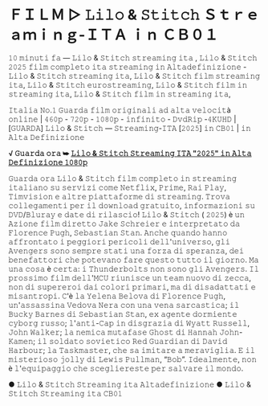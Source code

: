 # ＦＩＬＭ ▷ 𝙻𝚒𝚕𝚘 & 𝚂𝚝𝚒𝚝𝚌𝚑 Ｓｔｒｅａｍｉｎｇ-ＩＴＡ ｉｎ ＣＢ０１
𝟷𝟶 𝚖𝚒𝚗𝚞𝚝𝚒 𝚏𝚊 — 𝙻𝚒𝚕𝚘 & 𝚂𝚝𝚒𝚝𝚌𝚑 𝚜𝚝𝚛𝚎𝚊𝚖𝚒𝚗𝚐 𝚒𝚝𝚊 , 𝙻𝚒𝚕𝚘 & 𝚂𝚝𝚒𝚝𝚌𝚑 𝟸𝟶𝟸𝟻 𝚏𝚒𝚕𝚖 𝚌𝚘𝚖𝚙𝚕𝚎𝚝𝚘 𝚒𝚝𝚊 𝚜𝚝𝚛𝚎𝚊𝚖𝚒𝚗𝚐 𝚒𝚗 𝙰𝚕𝚝𝚊𝚍𝚎𝚏𝚒𝚗𝚒𝚣𝚒𝚘𝚗𝚎 - 𝙻𝚒𝚕𝚘 & 𝚂𝚝𝚒𝚝𝚌𝚑 𝚜𝚝𝚛𝚎𝚊𝚖𝚒𝚗𝚐 𝚒𝚝𝚊, 𝙻𝚒𝚕𝚘 & 𝚂𝚝𝚒𝚝𝚌𝚑 𝚏𝚒𝚕𝚖 𝚜𝚝𝚛𝚎𝚊𝚖𝚒𝚗𝚐 𝚒𝚝𝚊, 𝙻𝚒𝚕𝚘 & 𝚂𝚝𝚒𝚝𝚌𝚑 𝚎𝚞𝚛𝚘𝚜𝚝𝚛𝚎𝚊𝚖𝚒𝚗𝚐, 𝙻𝚒𝚕𝚘 & 𝚂𝚝𝚒𝚝𝚌𝚑 𝚏𝚒𝚕𝚖 𝚒𝚗 𝚜𝚝𝚛𝚎𝚊𝚖𝚒𝚗𝚐 𝚒𝚝𝚊, 𝙻𝚒𝚕𝚘 & 𝚂𝚝𝚒𝚝𝚌𝚑 𝚏𝚒𝚕𝚖 𝚒𝚗 𝚜𝚝𝚛𝚎𝚊𝚖𝚒𝚗𝚐 𝚒𝚝𝚊,

𝙸𝚝𝚊𝚕𝚒𝚊 𝙽𝚘.𝟷 𝙶𝚞𝚊𝚛𝚍𝚊 𝚏𝚒𝚕𝚖 𝚘𝚛𝚒𝚐𝚒𝚗𝚊𝚕𝚒 𝚊𝚍 𝚊𝚕𝚝𝚊 𝚟𝚎𝚕𝚘𝚌𝚒𝚝à 𝚘𝚗𝚕𝚒𝚗𝚎 | 𝟺𝟼𝟶𝚙 - 𝟽𝟸𝟶𝚙 - 𝟷𝟶𝟾𝟶𝚙 - 𝚒𝚗𝚏𝚒𝚗𝚒𝚝𝚘 - 𝙳𝚟𝚍𝚁𝚒𝚙 -𝟺𝙺𝚄𝙷𝙳 | [𝙶𝚄𝙰𝚁𝙳𝙰] 𝙻𝚒𝚕𝚘 & 𝚂𝚝𝚒𝚝𝚌𝚑 — 𝚂𝚝𝚛𝚎𝚊𝚖𝚒𝚗𝚐-𝙸𝚃𝙰 [𝟸𝟶𝟸𝟻] 𝚒𝚗 𝙲𝙱𝟶𝟷 | 𝚒𝚗 𝙰𝚕𝚝𝚊 𝙳𝚎𝚏𝚒𝚗𝚒𝚣𝚒𝚘𝚗𝚎

**√ 𝙶𝚞𝚊𝚛𝚍𝚊 𝚘𝚛𝚊 ➥ [𝙻𝚒𝚕𝚘 & 𝚂𝚝𝚒𝚝𝚌𝚑 𝚂𝚝𝚛𝚎𝚊𝚖𝚒𝚗𝚐 𝙸𝚃𝙰 "𝟸𝟶𝟸𝟻" 𝚒𝚗 𝙰𝚕𝚝𝚊 𝙳𝚎𝚏𝚒𝚗𝚒𝚣𝚒𝚘𝚗𝚎 𝟷𝟶𝟾𝟶𝚙](https://t.co/5ajslEB24W)**

𝙶𝚞𝚊𝚛𝚍𝚊 𝚘𝚛𝚊 𝙻𝚒𝚕𝚘 & 𝚂𝚝𝚒𝚝𝚌𝚑 𝚏𝚒𝚕𝚖 𝚌𝚘𝚖𝚙𝚕𝚎𝚝𝚘 𝚒𝚗 𝚜𝚝𝚛𝚎𝚊𝚖𝚒𝚗𝚐 𝚒𝚝𝚊𝚕𝚒𝚊𝚗𝚘 𝚜𝚞 𝚜𝚎𝚛𝚟𝚒𝚣𝚒 𝚌𝚘𝚖𝚎 𝙽𝚎𝚝𝚏𝚕𝚒𝚡, 𝙿𝚛𝚒𝚖𝚎, 𝚁𝚊𝚒 𝙿𝚕𝚊𝚢, 𝚃𝚒𝚖𝚟𝚒𝚜𝚒𝚘𝚗 𝚎 𝚊𝚕𝚝𝚛𝚎 𝚙𝚒𝚊𝚝𝚝𝚊𝚏𝚘𝚛𝚖𝚎 𝚍𝚒 𝚜𝚝𝚛𝚎𝚊𝚖𝚒𝚗𝚐. 𝚃𝚛𝚘𝚟𝚊 𝚌𝚘𝚕𝚕𝚎𝚐𝚊𝚖𝚎𝚗𝚝𝚒 𝚙𝚎𝚛 𝚒𝚕 𝚍𝚘𝚠𝚗𝚕𝚘𝚊𝚍 𝚐𝚛𝚊𝚝𝚞𝚒𝚝𝚘, 𝚒𝚗𝚏𝚘𝚛𝚖𝚊𝚣𝚒𝚘𝚗𝚒 𝚜𝚞 𝙳𝚅𝙳/𝙱𝚕𝚞𝚛𝚊𝚢 𝚎 𝚍𝚊𝚝𝚎 𝚍𝚒 𝚛𝚒𝚕𝚊𝚜𝚌𝚒𝚘!
𝙻𝚒𝚕𝚘 & 𝚂𝚝𝚒𝚝𝚌𝚑 ( 𝟸𝟶𝟸𝟻) è 𝚞𝚗 𝙰𝚣𝚒𝚘𝚗𝚎 𝚏𝚒𝚕𝚖 𝚍𝚒𝚛𝚎𝚝𝚝𝚘 𝙹𝚊𝚔𝚎 𝚂𝚌𝚑𝚛𝚎𝚒𝚎𝚛 𝚎 𝚒𝚗𝚝𝚎𝚛𝚙𝚛𝚎𝚝𝚊𝚝𝚘 𝚍𝚊 𝙵𝚕𝚘𝚛𝚎𝚗𝚌𝚎 𝙿𝚞𝚐𝚑, 𝚂𝚎𝚋𝚊𝚜𝚝𝚒𝚊𝚗 𝚂𝚝𝚊𝚗. 𝙰𝚗𝚌𝚑𝚎 𝚚𝚞𝚊𝚗𝚍𝚘 𝚑𝚊𝚗𝚗𝚘 𝚊𝚏𝚏𝚛𝚘𝚗𝚝𝚊𝚝𝚘 𝚒 𝚙𝚎𝚐𝚐𝚒𝚘𝚛𝚒 𝚙𝚎𝚛𝚒𝚌𝚘𝚕𝚒 𝚍𝚎𝚕𝚕'𝚞𝚗𝚒𝚟𝚎𝚛𝚜𝚘, 𝚐𝚕𝚒 𝙰𝚟𝚎𝚗𝚐𝚎𝚛𝚜 𝚜𝚘𝚗𝚘 𝚜𝚎𝚖𝚙𝚛𝚎 𝚜𝚝𝚊𝚝𝚒 𝚞𝚗𝚊 𝚏𝚘𝚛𝚣𝚊 𝚍𝚒 𝚜𝚙𝚎𝚛𝚊𝚗𝚣𝚊, 𝚍𝚎𝚒 𝚋𝚎𝚗𝚎𝚏𝚊𝚝𝚝𝚘𝚛𝚒 𝚌𝚑𝚎 𝚙𝚘𝚝𝚎𝚟𝚊𝚗𝚘 𝚏𝚊𝚛𝚎 𝚚𝚞𝚎𝚜𝚝𝚘 𝚝𝚞𝚝𝚝𝚘 𝚒𝚕 𝚐𝚒𝚘𝚛𝚗𝚘. 𝙼𝚊 𝚞𝚗𝚊 𝚌𝚘𝚜𝚊 è 𝚌𝚎𝚛𝚝𝚊: 𝚒 𝚃𝚑𝚞𝚗𝚍𝚎𝚛𝚋𝚘𝚕𝚝𝚜 𝚗𝚘𝚗 𝚜𝚘𝚗𝚘 𝚐𝚕𝚒 𝙰𝚟𝚎𝚗𝚐𝚎𝚛𝚜. 𝙸𝚕 𝚙𝚛𝚘𝚜𝚜𝚒𝚖𝚘 𝚏𝚒𝚕𝚖 𝚍𝚎𝚕𝚕'𝙼𝙲𝚄 𝚛𝚒𝚞𝚗𝚒𝚜𝚌𝚎 𝚞𝚗 𝚝𝚎𝚊𝚖 𝚗𝚞𝚘𝚟𝚘 𝚍𝚒 𝚣𝚎𝚌𝚌𝚊, 𝚗𝚘𝚗 𝚍𝚒 𝚜𝚞𝚙𝚎𝚛𝚎𝚛𝚘𝚒 𝚍𝚊𝚒 𝚌𝚘𝚕𝚘𝚛𝚒 𝚙𝚛𝚒𝚖𝚊𝚛𝚒, 𝚖𝚊 𝚍𝚒 𝚍𝚒𝚜𝚊𝚍𝚊𝚝𝚝𝚊𝚝𝚒 𝚎 𝚖𝚒𝚜𝚊𝚗𝚝𝚛𝚘𝚙𝚒. 𝙲'è 𝚕𝚊 𝚈𝚎𝚕𝚎𝚗𝚊 𝙱𝚎𝚕𝚘𝚟𝚊 𝚍𝚒 𝙵𝚕𝚘𝚛𝚎𝚗𝚌𝚎 𝙿𝚞𝚐𝚑, 𝚞𝚗'𝚊𝚜𝚜𝚊𝚜𝚜𝚒𝚗𝚊 𝚅𝚎𝚍𝚘𝚟𝚊 𝙽𝚎𝚛𝚊 𝚌𝚘𝚗 𝚞𝚗𝚊 𝚟𝚎𝚗𝚊 𝚜𝚊𝚛𝚌𝚊𝚜𝚝𝚒𝚌𝚊; 𝚒𝚕 𝙱𝚞𝚌𝚔𝚢 𝙱𝚊𝚛𝚗𝚎𝚜 𝚍𝚒 𝚂𝚎𝚋𝚊𝚜𝚝𝚒𝚊𝚗 𝚂𝚝𝚊𝚗, 𝚎𝚡 𝚊𝚐𝚎𝚗𝚝𝚎 𝚍𝚘𝚛𝚖𝚒𝚎𝚗𝚝𝚎 𝚌𝚢𝚋𝚘𝚛𝚐 𝚛𝚞𝚜𝚜𝚘; 𝚕'𝚊𝚗𝚝𝚒-𝙲𝚊𝚙 𝚒𝚗 𝚍𝚒𝚜𝚐𝚛𝚊𝚣𝚒𝚊 𝚍𝚒 𝚆𝚢𝚊𝚝𝚝 𝚁𝚞𝚜𝚜𝚎𝚕𝚕, 𝙹𝚘𝚑𝚗 𝚆𝚊𝚕𝚔𝚎𝚛; 𝚕𝚊 𝚗𝚎𝚖𝚒𝚌𝚊 𝚖𝚞𝚝𝚊𝚏𝚊𝚜𝚎 𝙶𝚑𝚘𝚜𝚝 𝚍𝚒 𝙷𝚊𝚗𝚗𝚊𝚑 𝙹𝚘𝚑𝚗-𝙺𝚊𝚖𝚎𝚗; 𝚒𝚕 𝚜𝚘𝚕𝚍𝚊𝚝𝚘 𝚜𝚘𝚟𝚒𝚎𝚝𝚒𝚌𝚘 𝚁𝚎𝚍 𝙶𝚞𝚊𝚛𝚍𝚒𝚊𝚗 𝚍𝚒 𝙳𝚊𝚟𝚒𝚍 𝙷𝚊𝚛𝚋𝚘𝚞𝚛; 𝚕𝚊 𝚃𝚊𝚜𝚔𝚖𝚊𝚜𝚝𝚎𝚛, 𝚌𝚑𝚎 𝚜𝚊 𝚒𝚖𝚒𝚝𝚊𝚛𝚎 𝚊 𝚖𝚎𝚛𝚊𝚟𝚒𝚐𝚕𝚒𝚊. 𝙴 𝚒𝚕 𝚖𝚒𝚜𝚝𝚎𝚛𝚒𝚘𝚜𝚘 𝚓𝚘𝚕𝚕𝚢 𝚍𝚒 𝙻𝚎𝚠𝚒𝚜 𝙿𝚞𝚕𝚕𝚖𝚊𝚗, “𝙱𝚘𝚋”. 𝙸𝚍𝚎𝚊𝚕𝚖𝚎𝚗𝚝𝚎, 𝚗𝚘𝚗 è 𝚕'𝚎𝚚𝚞𝚒𝚙𝚊𝚐𝚐𝚒𝚘 𝚌𝚑𝚎 𝚜𝚌𝚎𝚐𝚕𝚒𝚎𝚛𝚎𝚜𝚝𝚎 𝚙𝚎𝚛 𝚜𝚊𝚕𝚟𝚊𝚛𝚎 𝚒𝚕 𝚖𝚘𝚗𝚍𝚘.

● 𝙻𝚒𝚕𝚘 & 𝚂𝚝𝚒𝚝𝚌𝚑 𝚂𝚝𝚛𝚎𝚊𝚖𝚒𝚗𝚐 𝚒𝚝𝚊 𝙰𝚕𝚝𝚊𝚍𝚎𝚏𝚒𝚗𝚒𝚣𝚒𝚘𝚗𝚎
● 𝙻𝚒𝚕𝚘 & 𝚂𝚝𝚒𝚝𝚌𝚑 𝚂𝚝𝚛𝚎𝚊𝚖𝚒𝚗𝚐 𝚒𝚝𝚊 𝙲𝙱𝟶𝟷
